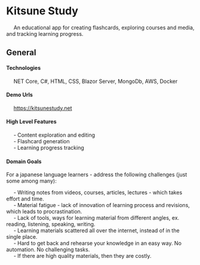 # Kitsune Study

&nbsp;&nbsp;&nbsp;&nbsp; An educational app for creating flashcards, exploring courses and media, and tracking learning progress.

## General

#### Technologies
&nbsp;&nbsp;&nbsp;&nbsp; NET Core, C#, HTML, CSS, Blazor Server, MongoDb, AWS, Docker

#### Demo Urls
&nbsp;&nbsp;&nbsp;&nbsp; https://kitsunestudy.net

#### High Level Features

&nbsp;&nbsp;&nbsp;&nbsp; - Content exploration and editing  
&nbsp;&nbsp;&nbsp;&nbsp; - Flashcard generation  
&nbsp;&nbsp;&nbsp;&nbsp; - Learning progress tracking  

#### Domain Goals

For a japanese language learners - address the following challenges (just some among many):  
  
&nbsp;&nbsp;&nbsp;&nbsp; - Writing notes from videos, courses, articles, lectures - which takes effort and time.  
&nbsp;&nbsp;&nbsp;&nbsp; - Material fatigue - lack of innovation of learning process and revisions, which leads to procrastination.  
&nbsp;&nbsp;&nbsp;&nbsp; - Lack of tools, ways for learning material from different angles, ex. reading, listening, speaking, writing.  
&nbsp;&nbsp;&nbsp;&nbsp; - Learning materials scattered all over the internet, instead of in the single place.  
&nbsp;&nbsp;&nbsp;&nbsp; - Hard to get back and rehearse your knowledge in an easy way. No automation. No challenging tasks.  
&nbsp;&nbsp;&nbsp;&nbsp; - If there are high quality materials, then they are costly.  

